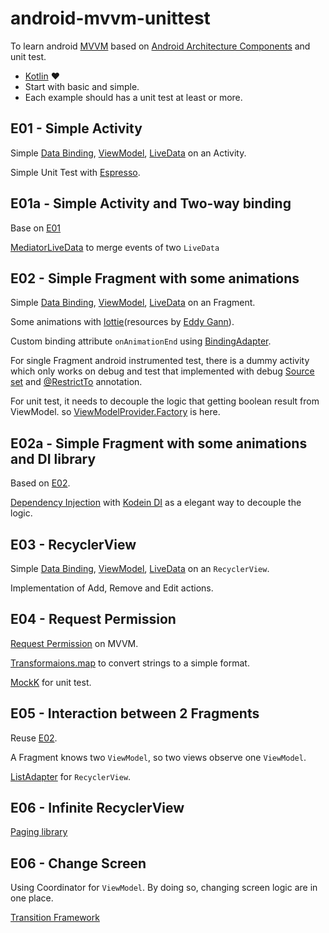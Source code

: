 # android-mvvm-unittest
To learn android [MVVM](https://en.wikipedia.org/wiki/Model%E2%80%93view%E2%80%93viewmodel) based on [Android Architecture Components](https://developer.android.com/topic/libraries/architecture/) and unit test.

- [Kotlin](https://kotlinlang.org/) :heart:
- Start with basic and simple.
- Each example should has a unit test at least or more.


## E01 - Simple Activity

Simple [Data Binding](https://developer.android.com/topic/libraries/data-binding/),
[ViewModel](https://developer.android.com/topic/libraries/architecture/viewmodel),
[LiveData](https://developer.android.com/topic/libraries/architecture/livedata) on an Activity.

Simple Unit Test with [Espresso](https://developer.android.com/training/testing/espresso/).

## E01a - Simple Activity and Two-way binding

Base on [E01](#e01---simple-activity)

[MediatorLiveData](https://developer.android.com/reference/android/arch/lifecycle/MediatorLiveData) to merge events of two `LiveData`

## E02 - Simple Fragment with some animations

Simple [Data Binding](https://developer.android.com/topic/libraries/data-binding/),
[ViewModel](https://developer.android.com/topic/libraries/architecture/viewmodel),
[LiveData](https://developer.android.com/topic/libraries/architecture/livedata) on an Fragment.

Some animations with [lottie](http://airbnb.io/lottie/)(resources by [Eddy Gann](https://www.lottiefiles.com/ed117)).

Custom binding attribute `onAnimationEnd` using
[BindingAdapter](https://developer.android.com/topic/libraries/data-binding/binding-adapters#custom-logic).

For single Fragment android instrumented test,
there is a dummy activity which only works on debug and test that implemented with
debug [Source set](https://developer.android.com/studio/build/build-variants#sourcesets) and
[@RestrictTo](https://developer.android.com/reference/android/support/annotation/RestrictTo) annotation.

For unit test, it needs to decouple the logic that getting boolean result from ViewModel.
so [ViewModelProvider.Factory](https://developer.android.com/reference/android/arch/lifecycle/ViewModelProvider.Factory) is here.


## E02a - Simple Fragment with some animations and DI library

Based on [E02](#e02---simple-fragment-with-some-animations).

[Dependency Injection](https://en.wikipedia.org/wiki/Dependency_injection) with [Kodein DI](http://kodein.org/Kodein-DI/) as a elegant way to decouple the logic.


## E03 - RecyclerView

Simple [Data Binding](https://developer.android.com/topic/libraries/data-binding/),
[ViewModel](https://developer.android.com/topic/libraries/architecture/viewmodel),
[LiveData](https://developer.android.com/topic/libraries/architecture/livedata) on an `RecyclerView`.

Implementation of Add, Remove and Edit actions.

## E04 - Request Permission

[Request Permission](https://developer.android.com/training/permissions/requesting) on MVVM.

[Transformaions.map](https://developer.android.com/topic/libraries/architecture/livedata?hl=ko#transform_livedata) to convert strings to a simple format.

[MockK](http://mockk.io/) for unit test.

## E05 - Interaction between 2 Fragments

Reuse [E02](#e02---simple-fragment-with-some-animations).

A Fragment knows two `ViewModel`, so two views observe one `ViewModel`.

[ListAdapter](https://developer.android.com/reference/android/support/v7/recyclerview/extensions/ListAdapter) for `RecyclerView`.

## E06 - Infinite RecyclerView

[Paging library](https://developer.android.com/topic/libraries/architecture/paging/)

## E06 - Change Screen

Using Coordinator for `ViewModel`. By doing so, changing screen logic are in one place.

[Transition Framework](https://developer.android.com/training/transitions/start-activity)